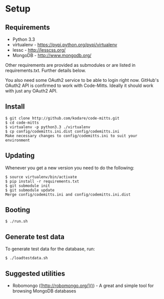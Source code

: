 Setup
=====

Requirements
------------

*   Python 3.3
*   virtualenv - https://pypi.python.org/pypi/virtualenv
*   lessc - http://lesscss.org/
*   MongoDB - http://www.mongodb.org/

Other requirements are provided as submodules or are listed in requirements.txt.
Further details below.

You also need some OAuth2 service to be able to login right now. GitHub's
OAuth2 API is confirmed to work with Code-Mitts. Ideally it should
work with just any OAuth2 API.


Install
-------

    $ git clone http://github.com/kodare/code-mitts.git
    $ cd code-mitts
    $ virtualenv -p python3.3 ./virtualenv
    $ cp config/codemitts.ini.dist config/codemitts.ini
    Make necessary changes to config/codemitts.ini to suit your environment


Updating
--------

Whenever you get a new version you need to do the following:

    $ source virtualenv/bin/activate
    $ pip install -r requirements.txt
    $ git submodule init
    $ git submodule update
    Merge config/codemitts.ini and config/codemitts.ini.dist


Booting
-------

    $ ./run.sh


Generate test data
------------------

To generate test data for the database, run:

    $ ./loadtestdata.sh


Suggested utilities
-------------------

 * Robomongo ([http://robomongo.org/]()) - A great and simple tool for browsing MongoDB databases
